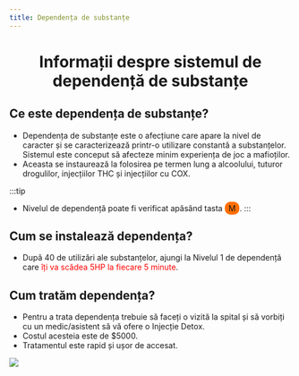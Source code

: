 ```yaml
---
title: Dependența de substanțe
---
```


<script setup> 
    import KeyIcon from '../.vitepress/components/KeyIcon.vue'
</script>

# <span class="title-font"><center>Informații despre sistemul de dependență de substanțe</center></span>

## <span class="header-font">Ce este dependența de substanțe?</span>

- Dependența de substanțe este o afecțiune care apare la nivel de caracter și se caracterizează printr-o utilizare constantă a substanțelor. Sistemul este conceput să afecteze minim experiența de joc a mafioților.
- Aceasta se instaurează la folosirea pe termen lung a alcoolului, tuturor drogulilor, injecțiilor THC și injecțiilor cu COX.

:::tip
- Nivelul de dependență poate fi verificat apăsând tasta <span style="padding: 3px 7px; border-radius: 10px; background-color: #ff6f00;">M</span>.
:::

## <span class="header-font">Cum se instalează dependența?</span>

- După 40 de utilizări ale substanțelor, ajungi la Nivelul 1 de dependență care <span style="color: red;">îți va scădea 5HP la fiecare 5 minute</span>.

## <span class="header-font">Cum tratăm dependența?</span>

- Pentru a trata dependența trebuie să faceți o vizită la spital și să vorbiți cu un medic/asistent să vă ofere o Injecție Detox.
- Costul acesteia este de $5000.
- Tratamentul este rapid și ușor de accesat.

![](https://media.discordapp.net/attachments/1020115777917042718/1408807222036791354/update.png?ex=68ac66f8&is=68ab1578&hm=a87eca511bcd657954451655bf54aff17e92783efbbe3724f9616c59f494145c&=&format=webp&quality=lossless)